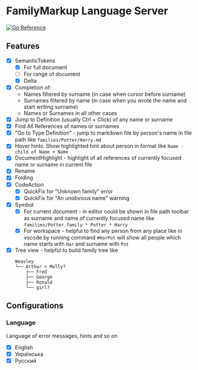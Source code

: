 # FamilyMarkup Language Server

[![Go Reference](https://pkg.go.dev/badge/github.com/redexp/familymarkup-lsp.svg)](https://pkg.go.dev/github.com/redexp/familymarkup-lsp)

## Features

- [x] SemanticTokens
  - [x] For full document
  - [ ] For range of document
  - [x] Delta
- [x] Completion of:
  - Names filtered by surname (in case when cursor before surname)
  - Surnames filtered by name (in case when you wrote the name and start writing surname)
  - Names or Surnames in all other cases
- [x] Jump to Definition (usually Ctrl + Click) of any name or surname
- [x] Find All References of names or surnames 
- [x] "Go to Type Definition" - jump to markdown file by person's name in file path like `families/Potter/Harry.md`
- [x] Hover hints. Show highlighted hint about person in format like `Name - child of Name + Name`
- [x] DocumentHighlight - highlight of all references of currently focused name or surname in current file
- [x] Rename
- [x] Folding
- [x] CodeAction
  - [x] QuickFix for "Unknown family" error
  - [x] QuickFix for "An unobvious name" warning
- [x] Symbol
  - [x] For current document - in editor could be shown in file path toolbar as surname and name of currently focused name like `families/Potter.family * Potter * Harry`
  - [x] For workspace - helpful to find any person from any place like in vscode by running command `#HarPot` will show all people which name starts with `Har` and surname with `Pot`
- [x] Tree view - helpful to build family tree like
    ```
    Weasley
    └── Arthur + Molly?
        ├── Fred
        ├── George
        ├── Ronald
        └── girl?
    ```

## Configurations

### Language

Language of error messages, hints and so on

- [x] English
- [x] Українська
- [x] Русский
